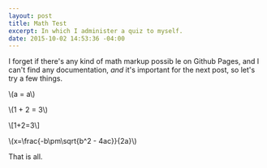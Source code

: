 ```yaml
---
layout: post
title: Math Test
excerpt: In which I administer a quiz to myself.
date: 2015-10-02 14:53:36 -04:00
---
```


I forget if there's any kind of math markup possib le on Github Pages,
and I can't find any documentation, *and* it's important for the next
post, so let's try a few things.

\\(a = a\\)

\\(1 + 2 = 3\\)

\\[1+2=3\\]

\\(x=\\frac{-b\\pm\\sqrt{b^2 - 4ac}}{2a}\\)

That is all.
